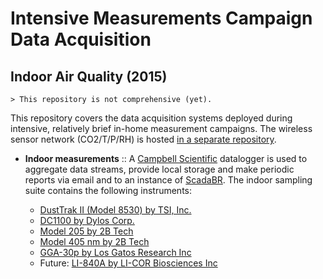 Intensive Measurements Campaign Data Acquisition
================================================

Indoor Air Quality (2015)
-------------------------

    > This repository is not comprehensive (yet).

This repository covers the data acquisition systems deployed during intensive,
relatively brief in-home measurement campaigns. The wireless sensor network
(CO2/T/P/RH) is hosted [in a separate repository][1].

* **Indoor measurements** :: A [Campbell Scientific][2] datalogger is used to
  aggregate data streams, provide local storage and make periodic reports via
  email and to an instance of  [ScadaBR][3]. The indoor sampling suite contains
  the following instruments:
    * [DustTrak II (Model 8530) by TSI, Inc.][4]
    * [DC1100 by Dylos Corp.][5]
    * [Model 205 by 2B Tech][6]
    * [Model 405 nm by 2B Tech][7]
    * [GGA-30p by Los Gatos Research Inc][8]
    * Future: [LI-840A by LI-COR Biosciences Inc][9]


  [1]: https://bitbucket.org/wsular/2015-iaq-wifi-co2-sensors
  [2]: https://campbellsci.com
  [3]: http://www.scadabr.com.br
  [4]: http://www.tsi.com/DUSTTRAK-II-Aerosol-Monitor-8530/
  [5]: http://dylosproducts.com/ornodcproair.html
  [6]: http://www.twobtech.com/model_205.htm
  [7]: http://www.twobtech.com/model_405_nm.htm
  [8]: http://www.lgrinc.com/analyzers/ultraportable-greenhouse-gas-analyzer/
  [9]: http://www.licor.com/env/products/gas_analysis/LI-840A/
